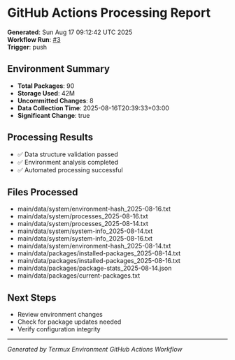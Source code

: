 # GitHub Actions Processing Report

**Generated**: Sun Aug 17 09:12:42 UTC 2025  
**Workflow Run**: [\#3](https://github.com/istinic/Termux-env/actions/runs/17019249947)  
**Trigger**: push

## Environment Summary
- **Total Packages**: 90
- **Storage Used**: 42M
- **Uncommitted Changes**: 8
- **Data Collection Time**: 2025-08-16T20:39:33+03:00
- **Significant Change**: true

## Processing Results
- ✅ Data structure validation passed
- ✅ Environment analysis completed
- ✅ Automated processing successful

## Files Processed
- main/data/system/environment-hash_2025-08-16.txt
- main/data/system/processes_2025-08-16.txt
- main/data/system/processes_2025-08-14.txt
- main/data/system/system-info_2025-08-14.txt
- main/data/system/system-info_2025-08-16.txt
- main/data/system/environment-hash_2025-08-14.txt
- main/data/packages/installed-packages_2025-08-14.txt
- main/data/packages/installed-packages_2025-08-16.txt
- main/data/packages/package-stats_2025-08-14.json
- main/data/packages/current-packages.txt

## Next Steps
- Review environment changes
- Check for package updates needed
- Verify configuration integrity

---
*Generated by Termux Environment GitHub Actions Workflow*
